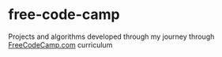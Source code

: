 # free-code-camp
Projects and algorithms developed through my journey through <a href="http://www.freecodecamp.com">FreeCodeCamp.com</a> curriculum



